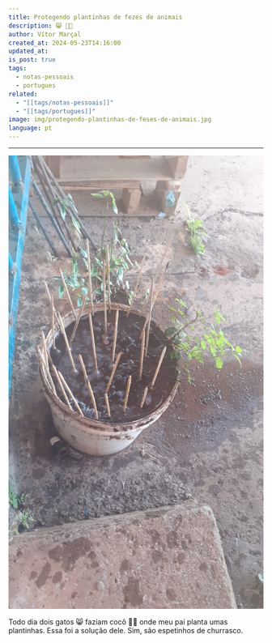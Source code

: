 ```yaml
---
title: Protegendo plantinhas de fezes de animais
description: 😸 💩😄
author: Vítor Marçal
created_at: 2024-05-23T14:16:00
updated_at: 
is_post: true
tags:
  - notas-pessoais
  - portugues
related:
  - "[[tags/notas-pessoais]]"
  - "[[tags/portugues]]"
image: img/protegendo-plantinhas-de-feses-de-animais.jpg
language: pt
---
```

----

![Protegendo plantinhas de fezes de animais com espetinhos de churrasco](img/protegendo-plantinhas-de-fezes-de-animais.jpg)

Todo dia dois gatos 😸 faziam cocô 💩😄 onde meu pai planta umas plantinhas. Essa foi a solução dele. Sim, são espetinhos de churrasco.